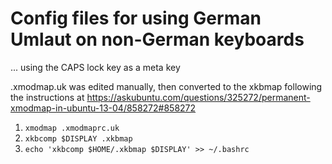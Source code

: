 # Config files for using German Umlaut on non-German keyboards
... using the CAPS lock key as a meta key

.xmodmap.uk was edited manually, then converted to the xkbmap following the instructions at https://askubuntu.com/questions/325272/permanent-xmodmap-in-ubuntu-13-04/858272#858272

1. `xmodmap .xmodmaprc.uk`
2. `xkbcomp $DISPLAY .xkbmap`
3. `echo 'xkbcomp $HOME/.xkbmap $DISPLAY' >> ~/.bashrc`



